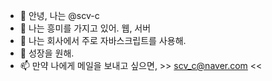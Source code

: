 - 👋 안녕, 나는 @scv-c
- 👀 나는 흥미를 가지고 있어. 웹, 서버
- 🌱 나는 회사에서 주로 자바스크립트를 사용해.
- 💞️ 성장을 원해.
- 📫 만약 나에게 메일을 보내고 싶으면, >> scv_c@naver.com <<

<!---
scv-c/scv-c is a ✨ special ✨ repository because its `README.md` (this file) appears on your GitHub profile.
You can click the Preview link to take a look at your changes.
--->
